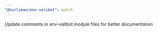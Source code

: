 ```yaml
---
"@nurliman/env-valibot": patch
---
```


Update comments in env-valibot module files for better documentation
